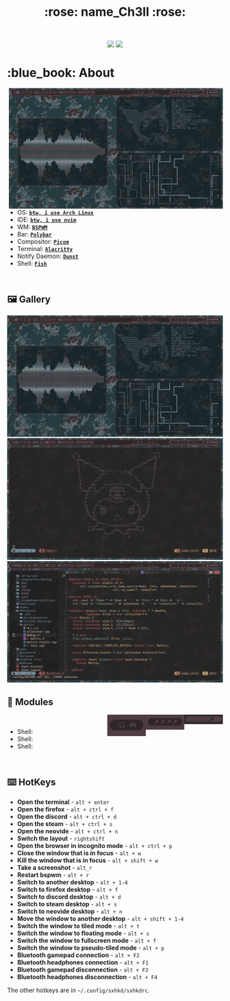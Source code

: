 <h1 align="center"> :rose: name_Ch3ll :rose: </h1>

<!-- BADGES -->
</br>

<p align="center">
  <img src="https://img.shields.io/github/stars/nameCh3ll/rice?style=flat&labelColor=%23253b3f%20&color=%232f2627">
  <img src="https://img.shields.io/github/repo-size/nameCh3ll/rice?style=flat&labelColor=%23253b3f%20&color=%232f2627">
</p>

<!-- INFORMATION -->
<h1 align="left"> :blue_book: About</h1> 

<img src="preview_image/2024-08-17_04-52.png" alt="rice" align="right" width="500px">

</br>

 - OS: [**`btw, i use Arch Linux`**](https://archlinux.org/)
 - IDE: [**`btw, i use nvim`**](https://neovim.io)
 - WM: [**`BSPWM`**](https://github.com/baskerville/bspwm)
 - Bar: [**`Polybar`**](https://github.com/polybar/polybar)
 - Compositor: [**`Picom`**](https://github.com/yshui/picom)
 - Terminal: [**`Alacritty`**](https://github.com/alacritty/alacritty)
 - Notify Daemon: [**`Dunst`**](https://github.com/dunst-project/dunst)
 - Shell: [**`Fish`**](https://github.com/fish-shell/fish-shell)

</br>

<!-- IMAGES -->
## 🖼️ Gallery
![gallery](preview_image/2024-08-17_04-52.png)
![gallery](preview_image/2024-08-17_04-47.png)
![gallery](preview_image/2024-08-17_06-41.png)

<!-- POLYBAR -->
## :rice_cracker: Modules

<img src="./preview_image/volume.gif" alt="rice" align="right" width="90px">
<img src="./preview_image/ram.gif" alt="rice" align="right" width="90px">
<img src="./preview_image/blue.gif" alt="rice" align="right" width="90px">

</br>

 - Shell:
 - Shell:
 - Shell: 

</br>
<!--<h3 align="left"> volume </h3>-->
<!--<img src="./preview_image/volume.gif" alt="rice" align="right" width="90px">-->
<!--<h3 align="left"> RAM </h3>-->
<!--<img src="./preview_image/ram.gif" alt="rice" align="right" width="90px">-->
<!--<h3 align="left"> Bluetooth </h3>-->
<!--<img src="./preview_image/blue.gif" alt="rice" align="right" width="90px">-->
<!--### volume: ![gif](./preview_image/volume.gif)-->

<!--### RAM memory: ![gif](./preview_image/ram.gif)-->
<!---->
<!--### Bluetooth connection and charge percentage: -->
<!--![gif](./preview_image/blue.gif)-->
<!---->
<!--### Layout switching:-->
<!--![gif](./preview_image/layout-switching.gif)-->
<!---->
<!-- HOTKEYS -->
## :keyboard: HotKeys
* **Open the terminal** - `alt + enter`
* **Open the firefox** - `alt + ctrl + f`
* **Open the discord** - `alt + ctrl + d`
* **Open the steam** - `alt + ctrl + s`
* **Open the neovide** - `alt + ctrl + n`
* **Switch the layout** - `rightshift`
* **Open the browser in incognito mode** - `alt + ctrl + p`
* **Close the window that is in focus** - `alt + w`
* **Kill the window that is in focus** - `alt + shift + w`
* **Take a screenshot** - `alt_r`
* **Restart bspwm** - `alt + r`
* **Switch to another desktop** - `alt + 1-4`
* **Switch to firefox desktop** - `alt + f`
* **Switch to discord desktop** - `alt + d`
* **Switch to steam desktop** - `alt + s`
* **Switch to neovide desktop** - `alt + n`
* **Move the window to another desktop** - `alt + shift + 1-4`
* **Switch the window to tiled mode** - `alt + t`
* **Switch the window to floating mode** - `alt + s`
* **Switch the window to fullscreen mode** - `alt + f`
* **Switch the window to pseudo-tiled mode** - `alt + p`
* **Bluetooth gamepad connection** - `alt + F2`
* **Bluetooth headphones connection** - `alt + F1`
* **Bluetooth gamepad disconnection** - `alt + F3`
* **Bluetooth headphones disconnection** - `alt + F4`

The other hotkeys are in `~/.config/sxhkd/sxhkdrc`.

#

